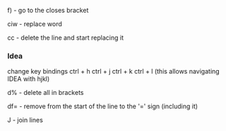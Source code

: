 
f) - go to the closes bracket

ciw - replace word 

cc - delete the line and start replacing it




### Idea
change key bindings
ctrl + h
ctrl + j
ctrl + k
ctrl + l
(this allows navigating IDEA with hjkl)


d% - delete all in brackets

df= - remove from the start of the line to the '=' sign (including it)

J - join lines






